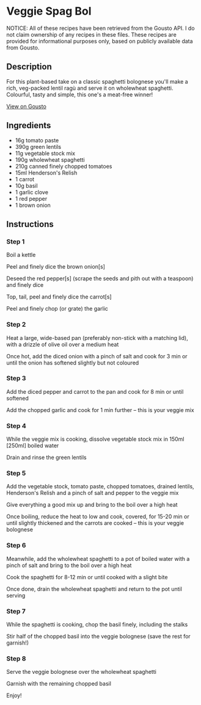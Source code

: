 # Veggie Spag Bol

NOTICE: All of these recipes have been retrieved from the Gousto API. I do not claim ownership of any recipes in these files. These recipes are provided for informational purposes only, based on publicly available data from Gousto.

## Description

For this plant-based take on a classic spaghetti bolognese you'll make a rich, veg-packed lentil ragù and serve it on wholewheat spaghetti. Colourful, tasty and simple, this one's a meat-free winner!

[View on Gousto](https://www.gousto.co.uk/recipes/cookbook/veggie-spag-bol)

## Ingredients

- 16g tomato paste
- 390g green lentils
- 11g vegetable stock mix
- 190g wholewheat spaghetti
- 210g canned finely chopped tomatoes
- 15ml Henderson's Relish
- 1 carrot
- 10g basil
- 1 garlic clove
- 1 red pepper
- 1 brown onion

## Instructions


### Step 1

Boil a kettle

Peel and finely dice the brown onion<span class="text-danger">[s]</span>

Deseed the red pepper<span class="text-danger">[s]</span> (scrape the seeds and pith out with a teaspoon) and finely dice

Top, tail, peel and finely dice the carrot<span class="text-danger">[s]</span>

Peel and finely chop (or grate) the garlic


### Step 2

Heat a large, wide-based pan (preferably non-stick with a matching lid), with a drizzle of olive oil over a medium heat

Once hot, add the diced onion with a pinch of salt and cook for 3 min or until the onion has softened slightly but not coloured


### Step 3

Add the diced pepper and carrot to the pan and cook for 8 min or until softened

Add the chopped garlic and cook for 1 min further – this is your veggie mix


### Step 4

While the veggie mix is cooking, dissolve vegetable stock mix in 150ml <span class="text-danger">[250ml] </span>boiled water

Drain and rinse the green lentils


### Step 5

Add the vegetable stock, tomato paste, chopped tomatoes, drained lentils, Henderson's Relish and a pinch of salt and pepper to the veggie mix

Give everything a good mix up and bring to the boil over a high heat

Once boiling, reduce the heat to low and cook, covered, for 15-20 min or until slightly thickened and the carrots are cooked – this is your veggie bolognese


### Step 6

Meanwhile, add the wholewheat spaghetti to a pot of boiled water with a pinch of salt and bring to the boil over a high heat

Cook the spaghetti for 8-12 min or until cooked with a slight bite

Once done, drain the wholewheat spaghetti and return to the pot until serving


### Step 7

While the spaghetti is cooking, chop the basil finely, including the stalks

Stir half of the chopped basil into the veggie bolognese (save the rest for garnish!)

### Step 8

Serve the veggie bolognese over the wholewheat spaghetti

Garnish with the remaining chopped basil

Enjoy!

